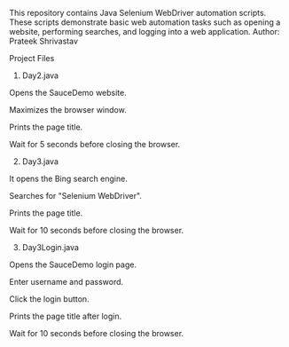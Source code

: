This repository contains Java Selenium WebDriver automation scripts. These scripts demonstrate basic web automation tasks such as opening a website, performing searches, and logging into a web application.
Author: Prateek Shrivastav

Project Files

1. Day2.java

Opens the SauceDemo website.

Maximizes the browser window.

Prints the page title.

Wait for 5 seconds before closing the browser.

2. Day3.java

It opens the Bing search engine.

Searches for "Selenium WebDriver".

Prints the page title.

Wait for 10 seconds before closing the browser.

3. Day3Login.java

Opens the SauceDemo login page.

Enter username and password.

Click the login button.

Prints the page title after login.

Wait for 10 seconds before closing the browser.
